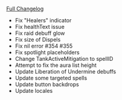 [Full Changelog](https://github.com/enderneko/Cell/compare/r249-release...70557d8982ca1a6778bce12bf60de73715fe0cfd)

- Fix "Healers" indicator
- Fix healthText issue
- Fix raid debuff glow
- Fix size of Dispels
- Fix nil error #354 #355
- Fix spotlight placeholders
- Change TankActiveMitigation to spellID
- Attempt to fix the aura list height
- Update Liberation of Undermine debuffs
- Update some targeted spells
- Update button backdrops
- Update locales
